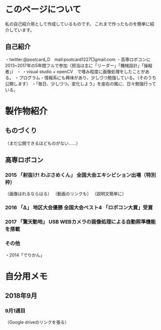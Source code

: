 # このページについて

私の自己紹介用として作成しているものです。
これまで作ったものを簡単に紹介しています。

## 自己紹介

・twitter:@postcard_D　mail:postcard1227□gmail.com
・高専ロボコンに2013~2017年の5年間フルで参加（担当は主に「リーダー」「機械設計」「操縦者」）
・
・visual studio + openCV　で嗜み程度に画像処理をしたことがある。
・プログラム・情報系にも興味があり、少しづつ勉強している。（そのうち公開します）
・「毎日、少しづつ。変化しよう」を座右の銘に、日々勉強行っている。

# 製作物紹介
## ものづくり
（まだ公開できるほどものがない……）

## 高専ロボコン
### 2015 「射抜け! わぶさめくん」 全国大会エキシビション出場（特別枠）

（画像はれるならはる）
（動画のリンクも）
（説明文簡単に）

### 2016 「Δ」 地区大会優勝 全国大会ベスト4 「ロボコン大賞」受賞


### 2017 「驚天動地」 USB WEBカメラの画像処理による自動照準機能を搭載


### その他
・2014「でりかん」


# 自分用メモ
## 2018年9月
### 9月1週目
（Google driveのリンクを張る）
